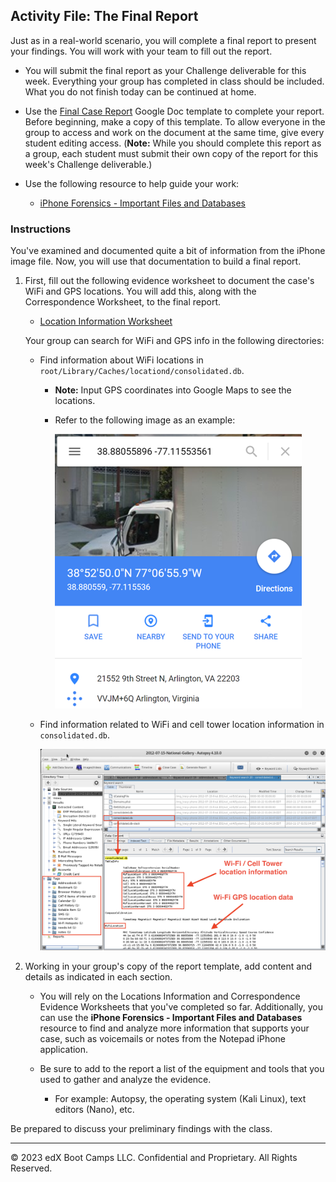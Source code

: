 ## Activity File: The Final Report

Just as in a real-world scenario, you will complete a final report to present your findings. You will work with your team to fill out the report.

 - You will submit the final report as your Challenge deliverable for this week. Everything your group has completed in class should be included. What you do not finish today can be continued at home. 
 
 - Use the [Final Case Report](https://docs.google.com/document/d/1H528_nPqhfp_eOCzvyviwx5U3M1NiPTGtIFaoQoANbY/copy) Google Doc template to complete your report. Before beginning, make a copy of this template. To allow everyone in the group to access and work on the document at the same time, give every student editing access. (**Note:** While you should complete this report as a group, each student must submit their own copy of the report for this week's Challenge deliverable.)

  - Use the following resource to help guide your work:

     - [iPhone Forensics - Important Files and Databases](https://docs.google.com/document/d/10CWGqTvu09mrSn7Tg7xoKNWBrjeW1wCmXoqB58xYr0k/edit?usp=sharing) 

### Instructions

You've examined and documented quite a bit of information from the iPhone image file. Now, you will use that documentation to build a final report. 

1. First, fill out the following evidence worksheet to document the case's WiFi and GPS locations. You will add this, along with the Correspondence Worksheet, to the final report. 

    - [Location Information Worksheet](https://docs.google.com/document/d/19ckQwWc2iPh7qzKVDnBAKoBS-DpVBCb2cFfAbLNrULk/copy)

    Your group can search for WiFi and GPS info in the following directories:

     - Find information about WiFi locations in `root/Library/Caches/locationd/consolidated.db`. 

       - **Note:** Input GPS coordinates into Google Maps to see the locations.

       - Refer to the following image as an example:

          ![A screenshot depicts coordinates input into Google Maps.](Images/Google-GPS.png) 

     - Find information related to WiFi and cell tower location information in `consolidated.db`.

        ![An image shows WiFi and cell tower inofrmation in the consolidated.db file.](Images/WiFi_Cell.png) 

2. Working in your group's copy of the report template, add content and details as indicated in each section.

   - You will rely on the Locations Information and Correspondence Evidence Worksheets that you've completed so far. Additionally, you can use the **iPhone Forensics - Important Files and Databases** resource to find and analyze more information that supports your case, such as voicemails or notes from the Notepad iPhone application. 

   - Be sure to add to the report a list of the equipment and tools that you used to gather and analyze the evidence. 

      - For example: Autopsy, the operating system (Kali Linux), text editors (Nano), etc.

Be prepared to discuss your preliminary findings with the class.

----

&copy; 2023 edX Boot Camps LLC. Confidential and Proprietary.   All Rights Reserved.
